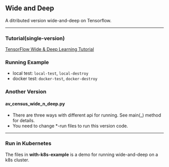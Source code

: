 ## Wide and Deep
A ditributed version wide-and-deep on Tensorflow.

---
### Tutorial(single-version)
[TensorFlow Wide & Deep Learning Tutorial](https://www.tensorflow.org/tutorials/wide_and_deep)

### Running Example
- local test: `local-test`, `local-destroy`
- docker test: `docker-test`, `docker-destroy`

### Another Version
#### av_census_wide_n_deep.py
- There are three ways with different api for running. See main(\_) method for details.
- You need to change  \*-run files to run this version code.

---
### Run in Kubernetes
The files in **with-k8s-example** is a demo for running wide-and-deep on a k8s cluster.
